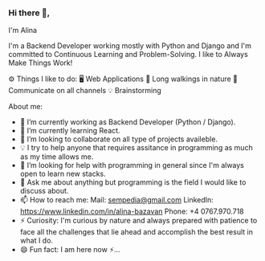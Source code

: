 ### Hi there 👋,
I'm Alina

<!--
**sempedia/sempedia** is a ✨ _special_ ✨ repository because its `README.md` (this file) appears on your GitHub profile. -->

I'm a Backend Developer working mostly with Python and Django and I'm committed to Continuous Learning and Problem-Solving. I like to
Always Make Things Work!

⚙️ Things I like to do: 
🖥 Web Applications
🌱 Long walkings in nature
👯 Communicate on all channels
💡 Brainstorming



About me:

- 🔭 I’m currently working as Backend Developer (Python / Django).
- 🌱 I’m currently learning React.
- 👯 I’m looking to collaborate on all type of projects availeble.
- 💡 I try to help anyone that requires assitance in programming as much as my time allows me.
- 🤔 I’m looking for help with programming in general since I'm always open to learn new stacks. 
- 💬 Ask me about anything but programming is the field I would like to discuss about.
- 📫 How to reach me: 
Mail: sempedia@gmail.com
LinkedIn: https://www.linkedin.com/in/alina-bazavan
Phone: +4 0767.970.718
- ⚡ Curiosity: I'm curious by nature and always prepared with patience to face all the challenges that lie ahead and accomplish the best result in what I do.
- 😄 Fun fact: I am here now ⚡...

